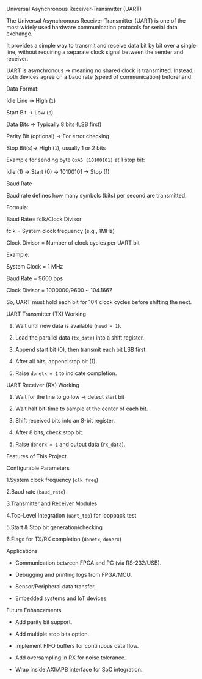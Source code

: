  Universal Asynchronous Receiver-Transmitter (UART) 

The Universal Asynchronous Receiver-Transmitter (UART) is one of the most widely used hardware communication protocols for serial data exchange.

It provides a simple way to transmit and receive data bit by bit over a single line, without requiring a separate clock signal between the sender and receiver.

UART is asynchronous → meaning no shared clock is transmitted. Instead, both devices agree on a baud rate (speed of communication) beforehand.

Data Format:

Idle Line → High (`1`)

Start Bit → Low (`0`)

Data Bits → Typically 8 bits (LSB first)

Parity Bit (optional) → For error checking

Stop Bit(s)→ High (`1`), usually 1 or 2 bits

Example for sending byte `0xA5 (10100101)` at 1 stop bit:

Idle (1) → Start (0) → 10100101 → Stop (1)  


Baud Rate

Baud rate defines how many symbols (bits) per second are transmitted.

Formula:

Baud Rate= fclk/Clock Divisor

fclk	​= System clock frequency (e.g., 1MHz)

Clock Divisor = Number of clock cycles per UART bit​


Example:

System Clock = 1 MHz

Baud Rate = 9600 bps

Clock Divisor = 1000000/9600 ~ 104.1667

So, UART must hold each bit for 104 clock cycles before shifting the next.

UART Transmitter (TX) Working

1. Wait until new data is available (`newd = 1`).

2. Load the parallel data (`tx_data`) into a shift register.

3. Append start bit (0), then transmit each bit LSB first.

4. After all bits, append stop bit (1).

5. Raise `donetx = 1` to indicate completion.

UART Receiver (RX) Working

1. Wait for the line to go low → detect start bit

2. Wait half bit-time to sample at the center of each bit.

3. Shift received bits into an 8-bit register.

4. After 8 bits, check stop bit.

5. Raise `donerx = 1` and output data (`rx_data`).

Features of This Project

Configurable Parameters

  1.System clock frequency (`clk_freq`)
 
  2.Baud rate (`baud_rate`)
  
  3.Transmitter and Receiver Modules
  
  4.Top-Level Integration (`uart_top`) for loopback test
  
  5.Start & Stop bit generation/checking
  
  6.Flags for TX/RX completion (`donetx`, `donerx`)

 Applications

* Communication between FPGA and PC (via RS-232/USB).

* Debugging and printing logs from FPGA/MCU.

* Sensor/Peripheral data transfer.

* Embedded systems and IoT devices.

 Future Enhancements

* Add parity bit support.

* Add multiple stop bits option.

* Implement FIFO buffers for continuous data flow.

* Add oversampling in RX for noise tolerance.

* Wrap inside AXI/APB interface for SoC integration.


